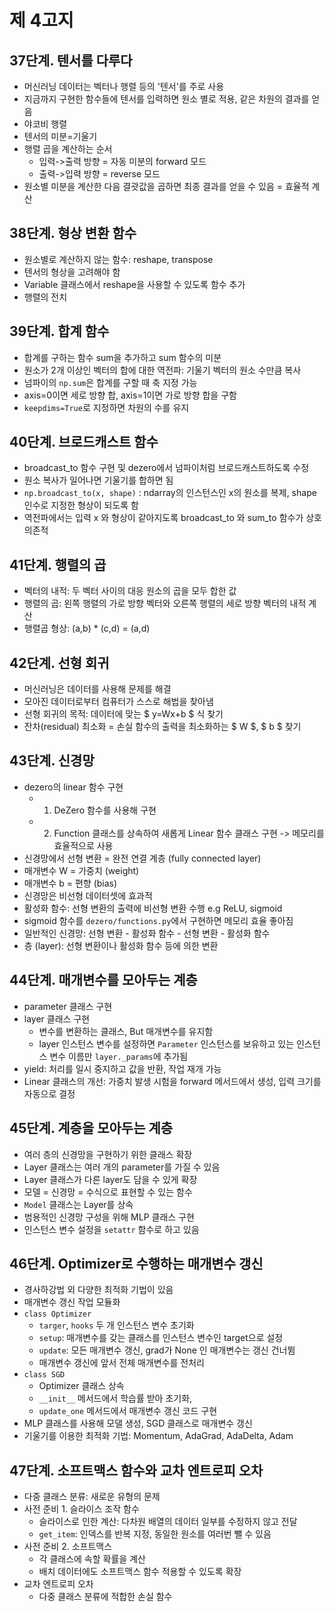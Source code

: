 # 제 4고지

## 37단계. 텐서를 다루다
- 머신러닝 데이터는 벡터나 행렬 등의 '텐서'를 주로 사용
- 지금까지 구현한 함수들에 텐서를 입력하면 원소 별로 적용, 같은 차원의 결과를 얻음 
- 야코비 행렬
- 텐서의 미분=기울기
- 행렬 곱을 계산하는 순서 
    - 입력->출력 방향 = 자동 미분의 forward 모드
    - 출력->입력 방향 = reverse 모드
- 원소별 미분을 계산한 다음 결괏값을 곱하면 최종 결과를 얻을 수 있음 = 효율적 계산

## 38단계. 형상 변환 함수
- 원소별로 계산하지 않는 함수: reshape, transpose
- 텐서의 형상을 고려해야 함
- Variable 클래스에서 reshape을 사용할 수 있도록 함수 추가
- 행렬의 전치 

## 39단계. 합계 함수
- 합계를 구하는 함수 sum을 추가하고 sum 함수의 미분 
- 원소가 2개 이상인 벡터의 합에 대한 역전파: 기울기 벡터의 원소 수만큼 복사
- 넘파이의 `np.sum`은 합계를 구할 때 축 지정 가능
- axis=0이면 세로 방향 합, axis=1이면 가로 방향 합을 구함
- `keepdims=True`로 지정하면 차원의 수를 유지

## 40단계. 브로드캐스트 함수
- broadcast_to 함수 구현 및 dezero에서 넘파이처럼 브로드캐스트하도록 수정
- 원소 복사가 일어나면 기울기를 합하면 됨
- `np.broadcast_to(x, shape)` : ndarray의 인스턴스인 x의 원소를 복제, shape 인수로 지정한 형상이 되도록 함
- 역전파에서는 입력 x 와 형상이 같아지도록 broadcast_to 와 sum_to 함수가 상호 의존적

## 41단계. 행렬의 곱
- 벡터의 내적: 두 벡터 사이의 대응 원소의 곱을 모두 합한 값
- 행렬의 곱: 왼쪽 행렬의 가로 방향 벡터와 오른쪽 행렬의 세로 방향 벡터의 내적 계산
- 행렬곱 형상: (a,b) * (c,d) = (a,d)

## 42단계. 선형 회귀
- 머신러닝은 데이터를 사용해 문제를 해결
- 모아진 데이터로부터 컴퓨터가 스스로 해법을 찾아냄
- 선형 회귀의 목적: 데이터에 맞는 $ y=Wx+b $ 식 찾기
- 잔차(residual) 최소화 = 손실 함수의 출력을 최소화하는 $ W $, $ b $ 찾기

## 43단계. 신경망
- dezero의 linear 함수 구현
    - 1. DeZero 함수를 사용해 구현
    - 2. Function 클래스를 상속하여 새롭게 Linear 함수 클래스 구현 -> 메모리를 효율적으로 사용 
- 신경망에서 선형 변환 = 완전 연결 계층 (fully connected layer)
- 매개변수 W = 가중치 (weight)
- 매개변수 b = 편향 (bias)
- 신경망은 비선형 데이터셋에 효과적
- 활성화 함수: 선형 변환의 출력에 비선형 변환 수행 e.g ReLU, sigmoid
- sigmoid 함수를 `dezero/functions.py`에서 구현하면 메모리 효율 좋아짐
- 일반적인 신경망: 선형 변환 - 활성화 함수 - 선형 변환 - 활성화 함수
- 층 (layer): 선형 변환이나 활성화 함수 등에 의한 변환

## 44단계. 매개변수를 모아두는 계층
- parameter 클래스 구현
- layer 클래스 구현
    - 변수를 변환하는 클래스, But 매개변수를 유지함
    - layer 인스턴스 변수를 설정하면 `Parameter` 인스턴스를 보유하고 있는 인스턴스 변수 이름만 `layer._params`에 추가됨
- yield: 처리를 일시 중지하고 값을 반환, 작업 재개 가능
- Linear 클래스의 개선: 가중치 발생 시험을 forward 메서드에서 생성, 입력 크기를 자동으로 결정

## 45단계. 계층을 모아두는 계층
- 여러 층의 신경망을 구현하기 위한 클래스 확장
- Layer 클래스는 여러 개의 parameter를 가질 수 있음
- Layer 클래스가 다른 layer도 담을 수 있게 확장
- 모델 = 신경망 = 수식으로 표현할 수 있는 함수
- `Model` 클래스는 Layer를 상속
- 범용적인 신경망 구성을 위해 MLP 클래스 구현
- 인스턴스 변수 설정을 `setattr` 함수로 하고 있음 

## 46단계. Optimizer로 수행하는 매개변수 갱신
- 경사하강법 외 다양한 최적화 기법이 있음
- 매개변수 갱신 작업 모듈화
- `class Optimizer`
    - `targer`, `hooks` 두 개 인스턴스 변수 초기화
    - `setup`: 매개변수를 갖는 클래스를 인스턴스 변수인 target으로 설정
    - `update`: 모든 매개변수 갱신, grad가 None 인 매개변수는 갱신 건너뜀
    - 매개변수 갱신에 앞서 전체 매개변수를 전처리 
- `class SGD`
    - Optimizer 클래스 상속
    - `__init__` 메서드에서 학습률 받아 초기화, 
    - `update_one` 메서드에서 매개변수 갱신 코드 구현
- MLP 클래스를 사용해 모댈 생성, SGD 클래스로 매개변수 갱신
- 기울기를 이용한 최적화 기법: Momentum, AdaGrad, AdaDelta, Adam

## 47단계. 소프트맥스 함수와 교차 엔트로피 오차
- 다중 클래스 분류: 새로운 유형의 문제
- 사전 준비 1. 슬라이스 조작 함수
    - 슬라이스로 인한 계산: 다차원 배열의 데이터 일부를 수정하지 않고 전달
    - `get_item`: 인덱스를 반복 지정, 동일한 원소를 여러번 뺄 수 있음
- 사전 준비 2. 소프트맥스
    - 각 클래스에 속할 확률을 계산
    - 배치 데이터에도 소프트맥스 함수 적용할 수 있도록 확장
- 교차 엔트로피 오차
    - 다중 클래스 분류에 적합한 손실 함수